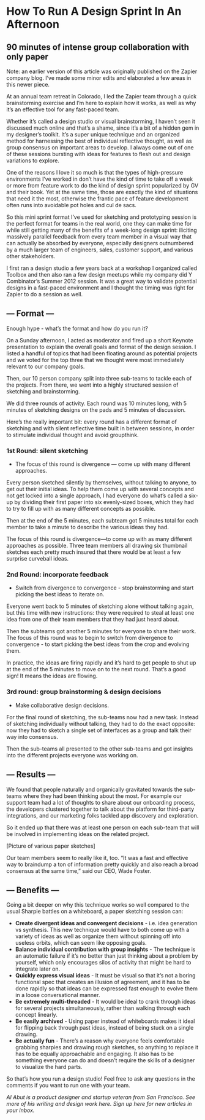 # How To Run A Design Sprint In An Afternoon
## 90 minutes of intense group collaboration with only paper

Note: an earlier version of this article was originally published on the Zapier company blog. I’ve made some minor edits and elaborated a few areas in this newer piece.

At an annual team retreat in Colorado, I led the Zapier team through a quick brainstorming exercise and I’m here to explain how it works, as well as why it’s an effective tool for any fast-paced team. 

Whether it’s called a design studio or visual brainstorming, I haven’t seen it discussed much online and that’s a shame, since it’s a bit of a hidden gem in my designer’s toolkit. It’s a super unique technique and an organized method for harnessing the best of individual reflective thought, as well as group consensus on important areas to develop. I always come out of one of these sessions bursting with ideas for features to flesh out and design variations to explore.

One of the reasons I love it so much is that the types of high-pressure environments I’ve worked in don’t have the kind of time to take off a week or more from feature work to do the kind of design sprint popularized by GV and their book. Yet at the same time, those are exactly the kind of situations that need it the most, otherwise the frantic pace of feature development often runs into avoidable pot holes and cul de sacs.

So this mini sprint format I’ve used for sketching and prototyping session is the perfect format for teams in the real world, one they can make time for while still getting many of the benefits of a week-long design sprint: iliciting massively parallel feedback from every team member in a visual way that can actually be absorbed by everyone, especially designers outnumbered by a much larger team of engineers, sales, customer support, and various other stakeholders.

I first ran a design studio a few years back at a workshop I organized called Toolbox and then also ran a few design meetups while my company did Y Combinator’s Summer 2012 session. It was a great way to validate potential designs in a fast-paced environment and I thought the timing was right for Zapier to do a session as well.

## — Format —

Enough hype - what’s the format and how do you run it?

On a Sunday afternoon, I acted as moderator and fired up a short Keynote presentation to explain the overall goals and format of the design session. I listed a handful of topics that had been floating around as potential projects and we voted for the top three that we thought were most immediately relevant to our company goals.

Then, our 10 person company split into three sub-teams to tackle each of the projects. From there, we went into a highly structured session of sketching and brainstorming.

We did three rounds of activity. Each round was 10 minutes long, with 5 minutes of sketching designs on the pads and 5 minutes of discussion.

Here’s the really important bit: every round has a different format of sketching and with silent reflective time built in between sessions, in order to stimulate individual thought and avoid groupthink.

### 1st Round: silent sketching
* The focus of this round is divergence — come up with many different approaches.

Every person sketched silently by themselves, without talking to anyone, to get out their initial ideas. To help them come up with several concepts and not get locked into a single approach, I had everyone do what’s called a six-up by dividing their first paper into six evenly-sized boxes, which they had to try to fill up with as many different concepts as possible.

Then at the end of the 5 minutes, each subteam got 5 minutes total for each member to take a minute to describe the various ideas they had.

The focus of this round is divergence—to come up with as many different approaches as possible. Three team members all drawing six thumbnail sketches each pretty much insured that there would be at least a few surprise curveball ideas.

### 2nd Round: incorporate feedback
* Switch from divergence to convergence - stop brainstorming and start picking the best ideas to iterate on.

Everyone went back to 5 minutes of sketching alone without talking again, but this time with new instructions: they were required to steal at least one idea from one of their team members that they had just heard about.

Then the subteams got another 5 minutes for everyone to share their work. The focus of this round was to begin to switch from divergence to convergence - to start picking the best ideas from the crop and evolving them.

In practice, the ideas are firing rapidly and it’s hard to get people to shut up at the end of the 5 minutes to move on to the next round. That’s a good sign! It means the ideas are flowing.

### 3rd round: group brainstorming & design decisions
* Make collaborative design decisions.

For the final round of sketching, the sub-teams now had a new task. Instead of sketching individually without talking, they had to do the exact opposite: now they had to sketch a single set of interfaces as a group and talk their way into consensus.

Then the sub-teams all presented to the other sub-teams and got insights into the different projects everyone was working on.

## — Results —
We found that people naturally and organically gravitated towards the sub-teams where they had been thinking about the most. For example our support team had a lot of thoughts to share about our onboarding process, the developers clustered together to talk about the platform for third-party integrations, and our marketing folks tackled app discovery and exploration.

So it ended up that there was at least one person on each sub-team that will be involved in implementing ideas on the related project.

[Picture of various paper sketches]

Our team members seem to really like it, too. “It was a fast and effective way to braindump a ton of information pretty quickly and also reach a broad consensus at the same time,” said our CEO, Wade Foster.


## — Benefits —
Going a bit deeper on why this technique works so well compared to the usual Sharpie battles on a whiteboard, a paper sketching session can:

* **Create divergent ideas and convergent decisions** - i.e. idea generation vs synthesis. This new technique would have to both come up with a variety of ideas as well as organize them without spinning off into useless orbits, which can seem like opposing goals.
* **Balance individual contribution with group insights** - The technique is an automatic failure if it’s no better than just thinking about a problem by yourself, which only encourages silos of activity that might be hard to integrate later on.
* **Quickly express visual ideas** - It must be visual so that it’s not a boring functional spec that creates an illusion of agreement, and it has to be done rapidly so that ideas can be expressed fast enough to evolve them in a loose conversational manner.
* **Be extremely multi-threaded** - It would be ideal to crank through ideas for several projects simultaneously, rather than walking through each concept linearly.
* **Be easily archived** - Using paper instead of whiteboards makes it ideal for flipping back through past ideas, instead of being stuck on a single drawing.
* **Be actually fun** - There’s a reason why everyone feels comfortable grabbing sharpies and drawing rough sketches, so anything to replace it has to be equally approachable and engaging. It also has to be something everyone can do and doesn’t require the skills of a designer to visualize the hard parts.

So that’s how you run a design studio! Feel free to ask any questions in the comments if you want to run one with your team.

*Al Abut is a product designer and startup veteran from San Francisco. See more of his writing and design work here. Sign up here for new articles in your inbox.*
